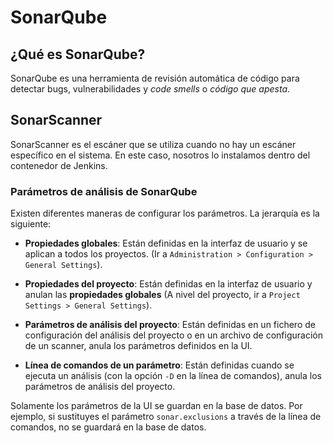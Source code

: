 # SonarQube

## ¿Qué es SonarQube?

SonarQube es una herramienta de revisión automática de código para detectar bugs, vulnerabilidades y *code smells* o *código que apesta*.

## SonarScanner

SonarScanner es el escáner que se utiliza cuando no hay un escáner específico en el sistema. En este caso, nosotros lo instalamos dentro del contenedor de Jenkins.

### Parámetros de análisis de SonarQube

Existen diferentes maneras de configurar los parámetros. La jerarquía es la siguiente:  

* **Propiedades globales**: Están definidas en la interfaz de usuario y se aplican a todos los proyectos. (Ir a `Administration > Configuration > General Settings`).  

* **Propiedades del proyecto**: Están definidas en la interfaz de usuario y anulan las **propiedades globales** (A nivel del proyecto, ir a `Project Settings > General Settings`).  

* **Parámetros de análisis del proyecto**: Están definidas en un fichero de configuración del análisis del proyecto o en un archivo de configuración de un scanner, anula los parámetros definidos en la UI.  

* **Línea de comandos de un parámetro**: Están definidas cuando se ejecuta un análisis (con la opción `-D` en la línea de comandos), anula los parámetros de análisis del proyecto.  

Solamente los parámetros de la UI se guardan en la base de datos. Por ejemplo, si sustituyes el parámetro `sonar.exclusions` a través de la línea de comandos, no se guardará en la base de datos.  

